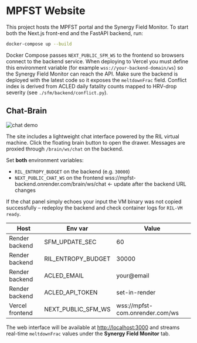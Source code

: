 # MPFST Website

This project hosts the MPFST portal and the Synergy Field Monitor. To start
both the Next.js front-end and the FastAPI backend, run:

```bash
docker-compose up --build
```

Docker Compose passes `NEXT_PUBLIC_SFM_WS` to the frontend so browsers
connect to the backend service. When deploying to Vercel you must define this
environment variable (for example `wss://your-backend-domain/ws`) so the
Synergy Field Monitor can reach the API. Make sure the backend is deployed
with the latest code so it exposes the `meltdownFrac` field.
Conflict index is derived from ACLED daily fatality counts mapped to HRV-drop
severity (see `./sfm/backend/conflict.py`).

## Chat-Brain

![chat demo](./public/chat-demo.gif)

The site includes a lightweight chat interface powered by the RIL virtual
machine. Click the floating brain button to open the drawer. Messages are
proxied through `/brain/ws/chat` on the backend.

Set **both** environment variables:

- `RIL_ENTROPY_BUDGET` on the backend (e.g. `30000`)
- `NEXT_PUBLIC_CHAT_WS` on the frontend
 wss://mpfst-backend.onrender.com/brain/ws/chat  ← update after the backend URL changes

If the chat panel simply echoes your input the VM binary was not copied
successfully – redeploy the backend and check container logs for `RIL-VM ready`.

| Host | Env var | Value |
|------|---------|-------|
| Render backend | SFM_UPDATE_SEC | 60 |
| Render backend | RIL_ENTROPY_BUDGET | 30000 |
| Render backend | ACLED_EMAIL | your@email |
| Render backend | ACLED_API_TOKEN | set-in-render |
| Vercel frontend | NEXT_PUBLIC_SFM_WS | wss://mpfst-com.onrender.com/ws |

The web interface will be available at <http://localhost:3000> and streams
real-time `meltdownFrac` values under the **Synergy Field Monitor** tab.
